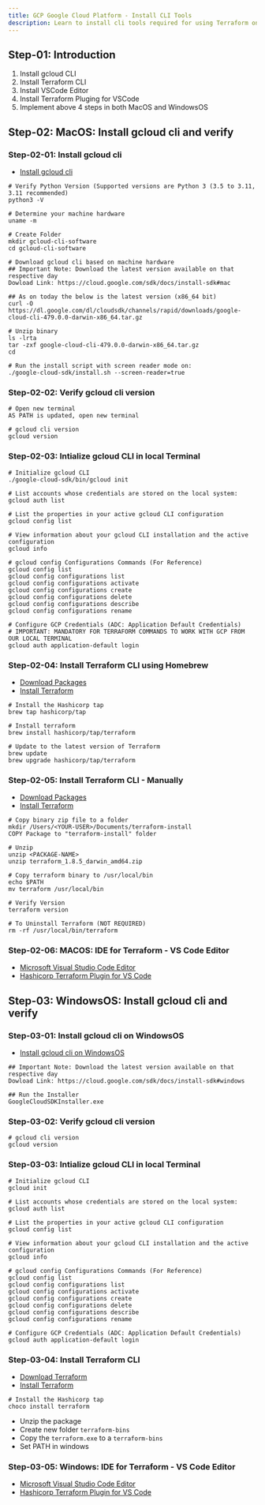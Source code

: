 ```yaml
---
title: GCP Google Cloud Platform - Install CLI Tools
description: Learn to install cli tools required for using Terraform on GCP
---
```


## Step-01: Introduction
1. Install gcloud CLI 
2. Install Terraform CLI
3. Install VSCode Editor
4. Install Terraform Pluging for VSCode
5. Implement above 4 steps in both MacOS and WindowsOS

## Step-02: MacOS: Install gcloud cli and verify
### Step-02-01: Install gcloud cli
- [Install gcloud cli](https://cloud.google.com/sdk/docs/install-sdk#mac)
```t
# Verify Python Version (Supported versions are Python 3 (3.5 to 3.11, 3.11 recommended)
python3 -V

# Determine your machine hardware 
uname -m

# Create Folder
mkdir gcloud-cli-software
cd gcloud-cli-software

# Download gcloud cli based on machine hardware 
## Important Note: Download the latest version available on that respective day
Dowload Link: https://cloud.google.com/sdk/docs/install-sdk#mac

## As on today the below is the latest version (x86_64 bit)
curl -O https://dl.google.com/dl/cloudsdk/channels/rapid/downloads/google-cloud-cli-479.0.0-darwin-x86_64.tar.gz

# Unzip binary
ls -lrta
tar -zxf google-cloud-cli-479.0.0-darwin-x86_64.tar.gz
cd 

# Run the install script with screen reader mode on:
./google-cloud-sdk/install.sh --screen-reader=true
```

### Step-02-02: Verify gcloud cli version
```t
# Open new terminal
AS PATH is updated, open new terminal

# gcloud cli version
gcloud version
```

### Step-02-03: Intialize gcloud CLI in local Terminal 
```t
# Initialize gcloud CLI
./google-cloud-sdk/bin/gcloud init

# List accounts whose credentials are stored on the local system:
gcloud auth list

# List the properties in your active gcloud CLI configuration
gcloud config list

# View information about your gcloud CLI installation and the active configuration
gcloud info

# gcloud config Configurations Commands (For Reference)
gcloud config list
gcloud config configurations list
gcloud config configurations activate
gcloud config configurations create
gcloud config configurations delete
gcloud config configurations describe
gcloud config configurations rename

# Configure GCP Credentials (ADC: Application Default Credentials)
# IMPORTANT: MANDATORY FOR TERRAFORM COMMANDS TO WORK WITH GCP FROM OUR LOCAL TERMINAL
gcloud auth application-default login
```

### Step-02-04: Install Terraform CLI using Homebrew
- [Download Packages](https://developer.hashicorp.com/terraform/install#darwin)
- [Install Terraform](https://developer.hashicorp.com/terraform/tutorials/gcp-get-started/install-cli)
```t
# Install the Hashicorp tap
brew tap hashicorp/tap

# Install terraform 
brew install hashicorp/tap/terraform

# Update to the latest version of Terraform
brew update
brew upgrade hashicorp/tap/terraform
```

### Step-02-05: Install Terraform CLI - Manually
- [Download Packages](https://developer.hashicorp.com/terraform/install#darwin)
- [Install Terraform](https://developer.hashicorp.com/terraform/tutorials/gcp-get-started/install-cli)
```t
# Copy binary zip file to a folder
mkdir /Users/<YOUR-USER>/Documents/terraform-install
COPY Package to "terraform-install" folder

# Unzip
unzip <PACKAGE-NAME>
unzip terraform_1.8.5_darwin_amd64.zip

# Copy terraform binary to /usr/local/bin
echo $PATH
mv terraform /usr/local/bin

# Verify Version
terraform version

# To Uninstall Terraform (NOT REQUIRED)
rm -rf /usr/local/bin/terraform
```

### Step-02-06: MACOS: IDE for Terraform - VS Code Editor
- [Microsoft Visual Studio Code Editor](https://code.visualstudio.com/download)
- [Hashicorp Terraform Plugin for VS Code](https://marketplace.visualstudio.com/items?itemName=HashiCorp.terraform)


## Step-03: WindowsOS: Install gcloud cli and verify
### Step-03-01: Install gcloud cli on WindowsOS
- [Install gcloud cli on WindowsOS](https://cloud.google.com/sdk/docs/install-sdk#windows)
```t
## Important Note: Download the latest version available on that respective day
Dowload Link: https://cloud.google.com/sdk/docs/install-sdk#windows

## Run the Installer
GoogleCloudSDKInstaller.exe
```

### Step-03-02: Verify gcloud cli version
```t
# gcloud cli version
gcloud version
```

### Step-03-03: Intialize gcloud CLI in local Terminal 
```t
# Initialize gcloud CLI
gcloud init

# List accounts whose credentials are stored on the local system:
gcloud auth list

# List the properties in your active gcloud CLI configuration
gcloud config list

# View information about your gcloud CLI installation and the active configuration
gcloud info

# gcloud config Configurations Commands (For Reference)
gcloud config list
gcloud config configurations list
gcloud config configurations activate
gcloud config configurations create
gcloud config configurations delete
gcloud config configurations describe
gcloud config configurations rename

# Configure GCP Credentials (ADC: Application Default Credentials)
gcloud auth application-default login
```

### Step-03-04: Install Terraform CLI
- [Download Terraform](https://developer.hashicorp.com/terraform/install#windows)
- [Install Terraform](https://developer.hashicorp.com/terraform/tutorials/gcp-get-started/install-cli)
```t
# Install the Hashicorp tap
choco install terraform
```
- Unzip the package
- Create new folder `terraform-bins`
- Copy the `terraform.exe` to a `terraform-bins`
- Set PATH in windows 

### Step-03-05: Windows: IDE for Terraform - VS Code Editor
- [Microsoft Visual Studio Code Editor](https://code.visualstudio.com/download)
- [Hashicorp Terraform Plugin for VS Code](https://marketplace.visualstudio.com/items?itemName=HashiCorp.terraform)



